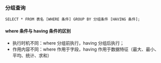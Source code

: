 ### 分组查询
```
SELECT * FROM 表名 [WHERE 条件] GROUP BY 分组条件 [HAVING 条件];
```

#### where 条件与 having 条件的区别
- 执行时机不同：where 分组前执行，having 分组后执行；
- 作用内容不同：where 作用于字段，having 作用于数据特征（最大、最小、平均、统计、求和）